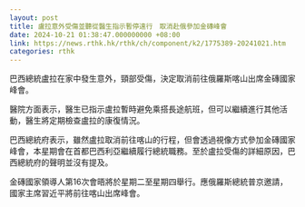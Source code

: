 ```yaml
---
layout: post
title: 盧拉意外受傷並聽從醫生指示暫停遠行　取消赴俄參加金磚峰會
date: 2024-10-21 01:38:47.000000000 +08:00
link: https://news.rthk.hk/rthk/ch/component/k2/1775389-20241021.htm
categories: rthk
---
```


巴西總統盧拉在家中發生意外，頸部受傷，決定取消前往俄羅斯喀山出席金磚國家峰會。

醫院方面表示，醫生已指示盧拉暫時避免乘搭長途航班，但可以繼續進行其他活動，醫生將定期檢查盧拉的康復情況。

巴西總統府表示，雖然盧拉取消前往喀山的行程，但會透過視像方式參加金磚國家峰會，本星期會在首都巴西利亞繼續履行總統職務。至於盧拉受傷的詳細原因，巴西總統府的聲明並沒有提及。

金磚國家領導人第16次會晤將於星期二至星期四舉行。應俄羅斯總統普京邀請，國家主席習近平將前往喀山出席峰會。
